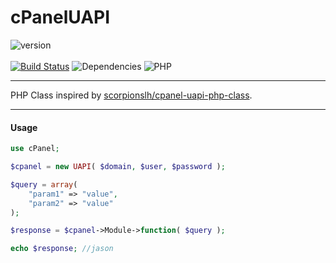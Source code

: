# cPanelUAPI
![version](https://img.shields.io/badge/version-1.0-brightgreen)<br><br>
[![Build Status](https://travis-ci.com/LeCanardNoir/cPanelUAPI.svg?branch=master)](https://travis-ci.com/LeCanardNoir/cPanelUAPI) ![Dependencies](https://img.shields.io/badge/GuzzleHttp%2FCLient-Dependencies-blue) ![PHP](https://img.shields.io/badge/PHP-%5E7.2-brightgreen)
***
PHP Class inspired by [scorpionslh/cpanel-uapi-php-class](https://github.com/scorpionslh/cpanel-uapi-php-class).
***
#### Usage
```php
use cPanel;

$cpanel = new UAPI( $domain, $user, $password );

$query = array(
    "param1" => "value",
    "param2" => "value"
);

$response = $cpanel->Module->function( $query );

echo $response; //jason

```